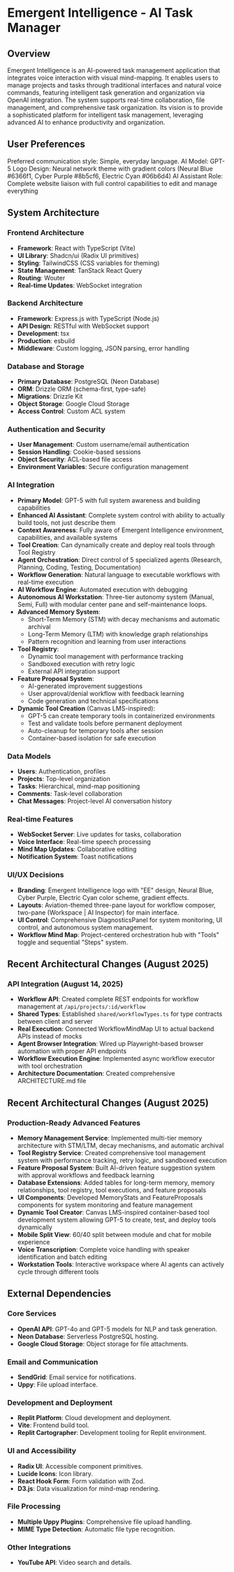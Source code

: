 # Emergent Intelligence - AI Task Manager

## Overview
Emergent Intelligence is an AI-powered task management application that integrates voice interaction with visual mind-mapping. It enables users to manage projects and tasks through traditional interfaces and natural voice commands, featuring intelligent task generation and organization via OpenAI integration. The system supports real-time collaboration, file management, and comprehensive task organization. Its vision is to provide a sophisticated platform for intelligent task management, leveraging advanced AI to enhance productivity and organization.

## User Preferences
Preferred communication style: Simple, everyday language.
AI Model: GPT-5
Logo Design: Neural network theme with gradient colors (Neural Blue #6366f1, Cyber Purple #8b5cf6, Electric Cyan #06b6d4)
AI Assistant Role: Complete website liaison with full control capabilities to edit and manage everything

## System Architecture

### Frontend Architecture
- **Framework**: React with TypeScript (Vite)
- **UI Library**: Shadcn/ui (Radix UI primitives)
- **Styling**: TailwindCSS (CSS variables for theming)
- **State Management**: TanStack React Query
- **Routing**: Wouter
- **Real-time Updates**: WebSocket integration

### Backend Architecture
- **Framework**: Express.js with TypeScript (Node.js)
- **API Design**: RESTful with WebSocket support
- **Development**: tsx
- **Production**: esbuild
- **Middleware**: Custom logging, JSON parsing, error handling

### Database and Storage
- **Primary Database**: PostgreSQL (Neon Database)
- **ORM**: Drizzle ORM (schema-first, type-safe)
- **Migrations**: Drizzle Kit
- **Object Storage**: Google Cloud Storage
- **Access Control**: Custom ACL system

### Authentication and Security
- **User Management**: Custom username/email authentication
- **Session Handling**: Cookie-based sessions
- **Object Security**: ACL-based file access
- **Environment Variables**: Secure configuration management

### AI Integration
- **Primary Model**: GPT-5 with full system awareness and building capabilities
- **Enhanced AI Assistant**: Complete system control with ability to actually build tools, not just describe them
- **Context Awareness**: Fully aware of Emergent Intelligence environment, capabilities, and available systems
- **Tool Creation**: Can dynamically create and deploy real tools through Tool Registry
- **Agent Orchestration**: Direct control of 5 specialized agents (Research, Planning, Coding, Testing, Documentation)
- **Workflow Generation**: Natural language to executable workflows with real-time execution
- **AI Workflow Engine**: Automated execution with debugging
- **Autonomous AI Workstation**: Three-tier autonomy system (Manual, Semi, Full) with modular center pane and self-maintenance loops.
- **Advanced Memory System**: 
  - Short-Term Memory (STM) with decay mechanisms and automatic archival
  - Long-Term Memory (LTM) with knowledge graph relationships
  - Pattern recognition and learning from user interactions
- **Tool Registry**: 
  - Dynamic tool management with performance tracking
  - Sandboxed execution with retry logic
  - External API integration support
- **Feature Proposal System**: 
  - AI-generated improvement suggestions
  - User approval/denial workflow with feedback learning
  - Code generation and technical specifications
- **Dynamic Tool Creation** (Canvas LMS-inspired):
  - GPT-5 can create temporary tools in containerized environments
  - Test and validate tools before permanent deployment
  - Auto-cleanup for temporary tools after session
  - Container-based isolation for safe execution

### Data Models
- **Users**: Authentication, profiles
- **Projects**: Top-level organization
- **Tasks**: Hierarchical, mind-map positioning
- **Comments**: Task-level collaboration
- **Chat Messages**: Project-level AI conversation history

### Real-time Features
- **WebSocket Server**: Live updates for tasks, collaboration
- **Voice Interface**: Real-time speech processing
- **Mind Map Updates**: Collaborative editing
- **Notification System**: Toast notifications

### UI/UX Decisions
- **Branding**: Emergent Intelligence logo with "EE" design, Neural Blue, Cyber Purple, Electric Cyan color scheme, gradient effects.
- **Layouts**: Aviation-themed three-pane layout for workflow composer, two-pane (Workspace | AI Inspector) for main interface.
- **UI Control**: Comprehensive DiagnosticsPanel for system monitoring, UI control, and autonomous system management.
- **Workflow Mind Map**: Project-centered orchestration hub with "Tools" toggle and sequential "Steps" system.

## Recent Architectural Changes (August 2025)

### API Integration (August 14, 2025)
- **Workflow API**: Created complete REST endpoints for workflow management at `/api/projects/:id/workflow`
- **Shared Types**: Established `shared/workflowTypes.ts` for type contracts between client and server
- **Real Execution**: Connected WorkflowMindMap UI to actual backend APIs instead of mocks
- **Agent Browser Integration**: Wired up Playwright-based browser automation with proper API endpoints
- **Workflow Execution Engine**: Implemented async workflow executor with tool orchestration
- **Architecture Documentation**: Created comprehensive ARCHITECTURE.md file

## Recent Architectural Changes (August 2025)

### Production-Ready Advanced Features
- **Memory Management Service**: Implemented multi-tier memory architecture with STM/LTM, decay mechanisms, and automatic archival
- **Tool Registry Service**: Created comprehensive tool management system with performance tracking, retry logic, and sandboxed execution
- **Feature Proposal System**: Built AI-driven feature suggestion system with approval workflows and feedback learning
- **Database Extensions**: Added tables for long-term memory, memory relationships, tool registry, tool executions, and feature proposals
- **UI Components**: Developed MemoryStats and FeatureProposals components for system monitoring and feature management
- **Dynamic Tool Creator**: Canvas LMS-inspired container-based tool development system allowing GPT-5 to create, test, and deploy tools dynamically
- **Mobile Split View**: 60/40 split between module and chat for mobile experience
- **Voice Transcription**: Complete voice handling with speaker identification and batch editing
- **Workstation Tools**: Interactive workspace where AI agents can actively cycle through different tools

## External Dependencies

### Core Services
- **OpenAI API**: GPT-4o and GPT-5 models for NLP and task generation.
- **Neon Database**: Serverless PostgreSQL hosting.
- **Google Cloud Storage**: Object storage for file attachments.

### Email and Communication
- **SendGrid**: Email service for notifications.
- **Uppy**: File upload interface.

### Development and Deployment
- **Replit Platform**: Cloud development and deployment.
- **Vite**: Frontend build tool.
- **Replit Cartographer**: Development tooling for Replit environment.

### UI and Accessibility
- **Radix UI**: Accessible component primitives.
- **Lucide Icons**: Icon library.
- **React Hook Form**: Form validation with Zod.
- **D3.js**: Data visualization for mind-map rendering.

### File Processing
- **Multiple Uppy Plugins**: Comprehensive file upload handling.
- **MIME Type Detection**: Automatic file type recognition.

### Other Integrations
- **YouTube API**: Video search and details.